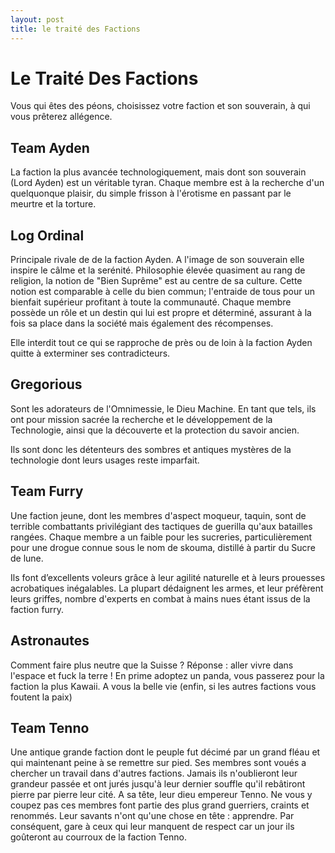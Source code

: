 ```yaml
---
layout: post
title: le traité des Factions
---
```


# Le Traité Des Factions

Vous qui êtes des péons, choisissez votre faction et son souverain, à qui vous prêterez allégence.  

## Team Ayden

La faction la plus avancée technologiquement, mais dont son souverain (Lord Ayden) est un véritable tyran. Chaque membre est à la recherche d'un quelquonque plaisir, du simple frisson à l'érotisme en passant par le meurtre et la torture.

## Log Ordinal

Principale rivale de de la faction Ayden. A l'image de son souverain elle inspire le câlme et la serénité. Philosophie élevée quasiment au rang de religion, la notion de "Bien Suprême"  est au centre de sa  culture. Cette notion est comparable à celle du bien commun; l'entraide de tous pour un bienfait supérieur profitant à toute la communauté. Chaque membre possède un rôle et un destin qui lui est propre et déterminé, assurant à la fois sa place dans la société mais également des récompenses.

Elle interdit tout ce qui se rapproche de près ou de loin à la faction Ayden quitte à exterminer ses contradicteurs.

## Gregorious

Sont les adorateurs de l'Omnimessie, le Dieu Machine. En tant que tels, ils ont pour mission sacrée la recherche et le développement de la Technologie, ainsi que la découverte et la protection du savoir ancien.

Ils sont donc les détenteurs des sombres et antiques mystères de la technologie dont leurs usages reste imparfait.

## Team Furry

Une faction jeune, dont les membres d'aspect moqueur, taquin, sont de terrible combattants privilégiant des tactiques de guerilla qu'aux batailles rangées.
Chaque membre a  un faible pour les sucreries, particulièrement pour une drogue connue sous le nom de skouma, distillé à partir du Sucre de lune.

Ils font d’excellents voleurs grâce à leur agilité naturelle et à leurs prouesses acrobatiques inégalables. La plupart dédaignent les armes, et leur préfèrent leurs griffes, nombre d'experts en combat à mains nues étant issus de la faction furry.

## Astronautes

Comment faire plus neutre que la Suisse ? Réponse : aller vivre dans l'espace et fuck la terre ! En prime adoptez un panda, vous passerez pour la faction la plus Kawaii. A vous la belle vie (enfin, si les autres factions vous foutent la paix)

## Team Tenno

Une antique grande faction dont le peuple fut décimé par un grand fléau et qui maintenant peine à se remettre sur pied. Ses membres sont voués a chercher un travail dans d'autres factions. Jamais ils n'oublieront leur grandeur passée et ont jurés jusqu'à leur dernier souffle qu'il rebâtiront pierre par pierre leur cité. A sa tête, leur dieu empereur Tenno. Ne vous y coupez pas ces membres font partie des plus grand guerriers, craints et renommés. Leur savants n'ont qu'une chose en tête : apprendre. Par conséquent, gare à ceux qui leur manquent de respect car un jour ils goûteront au courroux de la faction Tenno.
